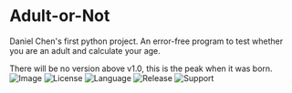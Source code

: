 # Adult-or-Not
Daniel Chen's first python project.
An error-free program to test whether you are an adult and calculate your age.

There will be no version above v1.0, this is the peak when it was born.
![Image](https://shanglianghome.files.wordpress.com/2020/09/img_3434.jpg)
![License](https://img.shields.io/github/license/8888668/Adult-or-Not)
![Language](https://img.shields.io/badge/-python-blue)
![Release](https://img.shields.io/github/release/8888668/Adult-or-Not)
![Support](https://img.shields.io/badge/-Windows-blue)
